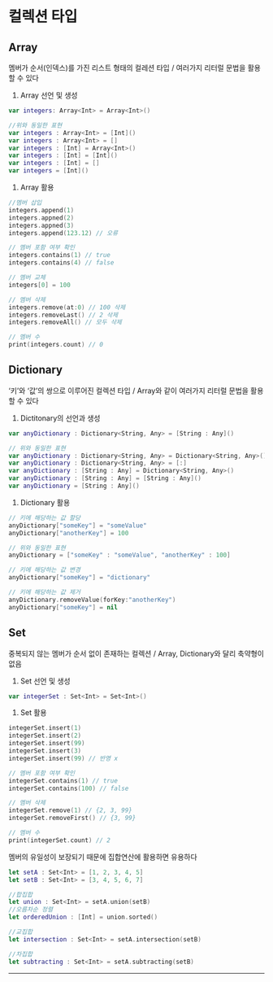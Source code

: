 # 컬렉션 타입
## Array

멤버가 순서(인덱스)를 가진 리스트 형태의 컬레션 타입 / 여러가지 리터럴 문법을 활용할 수 있다

1. Array 선언 및 생성

```swift
var integers: Array<Int> = Array<Int>()

//위와 동일한 표현
var integers : Array<Int> = [Int]()
var integers : Array<Int> = []
var integers : [Int] = Array<Int>()
var integers : [Int] = [Int]()
var integers : [Int] = []
var integers = [Int]()
```

1. Array 활용

```swift
//멤버 삽입
integers.append(1)
integers.appned(2)
integers.appned(3)
integers.append(123.12) // 오류

// 멤버 포함 여부 확인
integers.contains(1) // true
integers.contains(4) // false

// 멤버 교체
integers[0] = 100

// 멤버 삭제
integers.remove(at:0) // 100 삭제
integers.removeLast() // 2 삭제
integers.removeAll() // 모두 삭제

// 멤버 수
print(integers.count) // 0
```

## Dictionary

‘키’와 ‘값’의 쌍으로 이루어진 컬렉션 타입 / Array와 같이 여러가지 리터럴 문법을 활용할 수 있다

1. Dictitonary의 선언과 생성

```swift
var anyDictionary : Dictionary<String, Any> = [String : Any]()

// 위와 동일한 표현
var anyDictionary : Dictionary<String, Any> = Dictionary<String, Any>()
var anyDictionary : Dictionary<String, Any> = [:]
var anyDictionary : [String : Any] = Dictionary<String, Any>()
var anyDictionary : [String : Any] = [String : Any]()
var anyDictionary = [String : Any]()
```

1. Dictionary 활용

```swift
// 키에 해당하는 값 할당
anyDictionary["someKey"] = "someValue"
anyDictionary["anotherKey"] = 100

// 위와 동일한 표현
anyDictionary = ["someKey" : "someValue", "anotherKey" : 100]

// 키에 해당하는 값 변경
anyDictionary["someKey"] = "dictionary"

// 키에 해당하는 값 제거
anyDictionary.removeValue(forKey:"anotherKey")
anyDictionary["someKey"] = nil
```

## Set

중복되지 않는 멤버가 순서 없이 존재하는 컬렉션 / Array, Dictionary와 달리 축약형이 없음

1. Set 선언 및 생성

```swift
var integerSet : Set<Int> = Set<Int>()
```

1. Set 활용

```swift
integerSet.insert(1)
integerSet.insert(2)
integerSet.insert(99)
integerSet.insert(3)
integerSet.insert(99) // 반영 x

// 멤버 포함 여부 확인
integerSet.contains(1) // true
integerSet.contains(100) // false

// 멤버 삭제
integerSet.remove(1) // {2, 3, 99}
integerSet.removeFirst() // {3, 99}

// 멤버 수
print(integerSet.count) // 2
```

멤버의 유일성이 보장되기 때문에 집합연산에 활용하면 유용하다

```swift
let setA : Set<Int> = [1, 2, 3, 4, 5]
let setB : Set<Int> = [3, 4, 5, 6, 7]

//합집합
let union : Set<Int> = setA.union(setB)
//오름차순 정렬
let orderedUnion : [Int] = union.sorted()

//교집합
let intersection : Set<Int> = setA.intersection(setB)

//차집합
let subtracting : Set<Int> = setA.subtracting(setB)
```

---